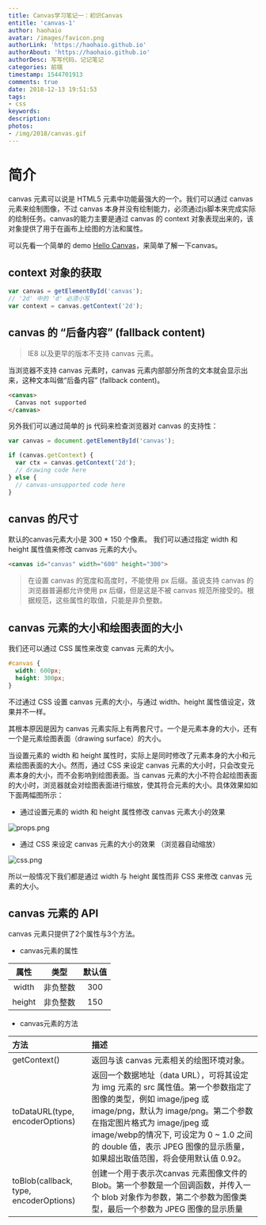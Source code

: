 ```yaml
---
title: Canvas学习笔记一：初识Canvas
entitle: 'canvas-1'
author: haohaio
avatar: /images/favicon.png
authorLink: 'https://haohaio.github.io'
authorAbout: 'https://haohaio.github.io'
authorDesc: 写写代码，记记笔记
categories: 前端
timestamp: 1544701913
comments: true
date: 2018-12-13 19:51:53
tags:
- css
keywords:
description:
photos:
- /img/2018/canvas.gif
---
```


# 简介

canvas 元素可以说是 HTML5 元素中功能最强大的一个。我们可以通过 canvas 元素来绘制图像，不过 canvas 本身并没有绘制能力，必须通过js脚本来完成实际的绘制任务。canvas的能力主要是通过 canvas 的 context 对象表现出来的，该对象提供了用于在画布上绘图的方法和属性。

可以先看一个简单的 demo [Hello Canvas](https://codepen.io/haohaio/pen/JwGQdv)，来简单了解一下canvas。

## context 对象的获取

```javascript
var canvas = getElementById('canvas');
// '2d' 中的 'd' 必须小写
var context = canvas.getContext('2d');
```

## canvas 的 “后备内容” (fallback content)

> IE8 以及更早的版本不支持 canvas 元素。

当浏览器不支持 canvas 元素时，canvas 元素内部部分所含的文本就会显示出来，这种文本叫做“后备内容” (fallback content)。

```html
<canvas>
  Canvas not supported
</canvas>
```

另外我们可以通过简单的 js 代码来检查浏览器对 canvas 的支持性：

```javascript
var canvas = document.getElementById('canvas');

if (canvas.getContext) {
  var ctx = canvas.getContext('2d');
  // drawing code here
} else {
  // canvas-unsupported code here
}
```

## canvas 的尺寸

默认的canvas元素大小是 300 * 150 个像素。 我们可以通过指定 width 和 height 属性值来修改 canvas 元素的大小。

```html
<canvas id="canvas" width="600" height="300">
```

> 在设置 canvas 的宽度和高度时，不能使用 px 后缀。虽说支持 canvas 的浏览器普遍都允许使用 px 后缀，但是这是不被 canvas 规范所接受的。根据规范，这些属性的取值，只能是非负整数。

## canvas 元素的大小和绘图表面的大小

我们还可以通过 CSS 属性来改变 canvas 元素的大小。

```css
#canvas {
  width: 600px;
  height: 300px;
}
```

不过通过 CSS 设置 canvas 元素的大小，与通过 width、height 属性值设定，效果并不一样。

其根本原因是因为 canvas 元素实际上有两套尺寸。一个是元素本身的大小，还有一个是元素绘图表面（drawing surface）的大小。

当设置元素的 width 和 height 属性时，实际上是同时修改了元素本身的大小和元素绘图表面的大小。然而，通过 CSS 来设定 canvas 元素的大小时，只会改变元素本身的大小，而不会影响到绘图表面。当 canvas 元素的大小不符合起绘图表面的大小时，浏览器就会对绘图表面进行缩放，使其符合元素的大小。具体效果如如下面两幅图所示：

- 通过设置元素的 width 和 height 属性修改 canvas 元素大小的效果
  
![props.png](https://upload-images.jianshu.io/upload_images/1692994-170e5d8648c891f0.png?imageMogr2/auto-orient/strip%7CimageView2/2/w/1240)

- 通过 CSS 来设定 canvas 元素的大小的效果 （浏览器自动缩放）

![css.png](https://upload-images.jianshu.io/upload_images/1692994-af21d0a29fe4c2f8.png?imageMogr2/auto-orient/strip%7CimageView2/2/w/1240)

所以一般情况下我们都是通过 width 与 height 属性而非 CSS 来修改 canvas 元素的大小。

## canvas 元素的 API

canvas 元素只提供了2个属性与3个方法。

- canvas元素的属性

|  属性  |   类型   | 默认值 |
| :----: | :------: | :----: |
| width  | 非负整数 |  300   |
| height | 非负整数 |  150   |

- canvas元素的方法

| 方法                                   | 描述                                                                                                                                                                                                                                                                                                            |
| :------------------------------------- | :-------------------------------------------------------------------------------------------------------------------------------------------------------------------------------------------------------------------------------------------------------------------------------------------------------------- |
| getContext()                           | 返回与该 canvas 元素相关的绘图环境对象。                                                                                                                                                                                                                                                                        |
| toDataURL(type, encoderOptions)        | 返回一个数据地址（data URL），可将其设定为 img 元素的 src 属性值。第一个参数指定了图像的类型，例如 image/jpeg 或 image/png，默认为 image/png。第二个参数在指定图片格式为 image/jpeg 或 image/webp的情况下, 可设定为 0 ~ 1.0 之间的 double 值，表示 JPEG 图像的显示质量，如果超出取值范围，将会使用默认值 0.92。 |
| toBlob(callback, type, encoderOptions) | 创建一个用于表示次canvas 元素图像文件的 Blob。第一个参数是一个回调函数，并传入一个 blob 对象作为参数，第二个参数为图像类型，最后一个参数为 JPEG 图像的显示质量                                                                                                                                                  |